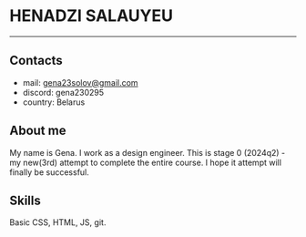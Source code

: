 # HENADZI SALAUYEU

---

## Contacts

- mail: gena23solov@gmail.com
- discord: gena230295
- country: Belarus

## About me

My name is Gena. I work as a design engineer. This is stage 0 (2024q2) - my new(3rd) attempt to complete the entire course. I hope it attempt will finally be successful.

## Skills

Basic CSS, HTML, JS, git.
